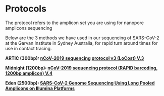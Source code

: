 # Protocols

The protocol refers to the amplicon set you are using for nanopore amplicons sequencing

Below are the 3 methods we have used in our sequencing of SARS-CoV-2 at the Garvan Institute in Sydney Australia, for rapid turn around times for use in contact tracing.


**ARTIC (300bp): [nCoV-2019 sequencing protocol v3 (LoCost) V.3](https://www.protocols.io/view/ncov-2019-sequencing-protocol-v3-locost-bh42j8ye)**

**Midnight (1200bp): [nCoV-2019 sequencing protocol (RAPID barcoding, 1200bp amplicon) V.4](https://www.protocols.io/view/ncov-2019-sequencing-protocol-rapid-barcoding-1200-bh7hj9j6)**

**Eden (2500bp): [SARS-CoV-2 Genome Sequencing Using Long Pooled Amplicons on Illumina Platforms](https://www.protocols.io/view/sars-cov-2-genome-sequencing-using-long-pooled-amp-befyjbpw)**
